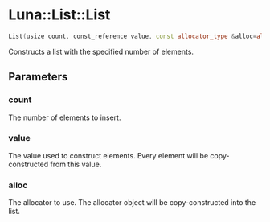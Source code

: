 # Luna::List::List

```c++
List(usize count, const_reference value, const allocator_type &alloc=allocator_type())
```

Constructs a list with the specified number of elements. 



## Parameters
### count
The number of elements to insert. 

### value
The value used to construct elements. Every element will be copy-constructed from this value. 

### alloc
The allocator to use. The allocator object will be copy-constructed into the list. 

